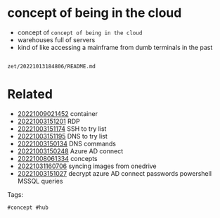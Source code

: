 # concept of being in the cloud

- concept of `concept of being in the cloud`
- warehouses full of servers
- kind of like accessing a mainframe from dumb terminals in the past

```
```

` zet/20221013184806/README.md `

# Related

- [20221009021452](/zet/20221009021452/README.md) container
- [20221003151201](/zet/20221003151201/README.md) RDP
- [20221003151174](/zet/20221003151174/README.md) SSH to try list
- [20221003151195](/zet/20221003151195/README.md) DNS to try list
- [20221003150134](/zet/20221003150134/README.md) DNS commands
- [20221003150248](/zet/20221003150248/README.md) Azure AD connect
- [20221008061334](/zet/20221008061334/README.md) concepts
- [20221031160706](/zet/20221031160706/README.md) syncing images from onedrive
- [20221003151027](/zet/20221003151027/README.md) decrypt azure AD connect passwords powershell MSSQL queries

Tags:

    #concept #hub

